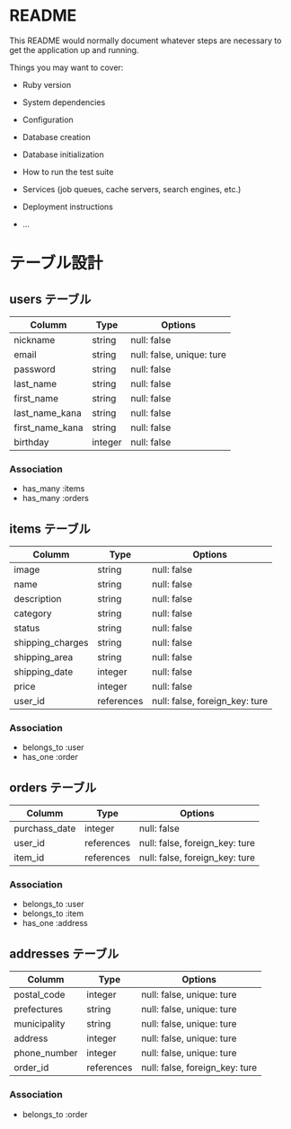# README

This README would normally document whatever steps are necessary to get the
application up and running.

Things you may want to cover:

* Ruby version

* System dependencies

* Configuration

* Database creation

* Database initialization

* How to run the test suite

* Services (job queues, cache servers, search engines, etc.)

* Deployment instructions

* ...

# テーブル設計

## users テーブル

| Columm          | Type    | Options                   |
| --------------- | ------- | ------------------------- |
| nickname        | string  | null: false               |
| email           | string  | null: false, unique: ture |
| password        | string  | null: false               |
| last_name       | string  | null: false               |
| first_name      | string  | null: false               |
| last_name_kana  | string  | null: false               |
| first_name_kana | string  | null: false               |
| birthday        | integer | null: false               |

### Association

- has_many :items
- has_many :orders

## items テーブル

| Columm           | Type       | Options                        |
| ---------------- | ---------- | ------------------------------ |
| image            | string     | null: false                    |
| name             | string     | null: false                    |
| description      | string     | null: false                    |
| category         | string     | null: false                    |
| status           | string     | null: false                    |
| shipping_charges | string     | null: false                    |
| shipping_area    | string     | null: false                    |
| shipping_date    | integer    | null: false                    |
| price            | integer    | null: false                    |
| user_id          | references | null: false, foreign_key: ture |

### Association

- belongs_to :user
- has_one :order

## orders テーブル

| Columm        | Type       | Options                        |
| ------------- | ---------- | ------------------------------ |
| purchass_date | integer    | null: false                    |
| user_id       | references | null: false, foreign_key: ture |
| item_id       | references | null: false, foreign_key: ture |

### Association

- belongs_to :user
- belongs_to :item
- has_one :address

## addresses テーブル

| Columm       | Type       | Options                        |
| ------------ | ---------- | ------------------------------ |
| postal_code  | integer    | null: false, unique: ture      |
| prefectures  | string     | null: false, unique: ture      |
| municipality | string     | null: false, unique: ture      |
| address      | integer    | null: false, unique: ture      |
| phone_number | integer    | null: false, unique: ture      |
| order_id     | references | null: false, foreign_key: ture |

### Association

- belongs_to :order